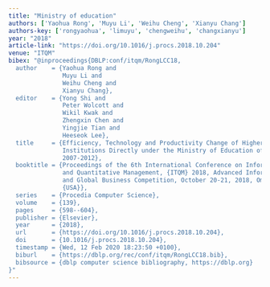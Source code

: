 ```yaml
---
title: "Ministry of education"
authors: ['Yaohua Rong', 'Muyu Li', 'Weihu Cheng', 'Xianyu Chang']
authors-key: ['rongyaohua', 'limuyu', 'chengweihu', 'changxianyu']
year: "2018"
article-link: "https://doi.org/10.1016/j.procs.2018.10.204"
venue: "ITQM"
bibex: "@inproceedings{DBLP:conf/itqm/RongLCC18,
  author    = {Yaohua Rong and
               Muyu Li and
               Weihu Cheng and
               Xianyu Chang},
  editor    = {Yong Shi and
               Peter Wolcott and
               Wikil Kwak and
               Zhengxin Chen and
               Yingjie Tian and
               Heeseok Lee},
  title     = {Efficiency, Technology and Productivity Change of Higher Educational
               Institutions Directly under the Ministry of Education of China in
               2007-2012},
  booktitle = {Proceedings of the 6th International Conference on Information Technology
               and Quantitative Management, {ITQM} 2018, Advanced Information Technology
               and Global Business Competition, October 20-21, 2018, Omaha, Nebraska,
               {USA}},
  series    = {Procedia Computer Science},
  volume    = {139},
  pages     = {598--604},
  publisher = {Elsevier},
  year      = {2018},
  url       = {https://doi.org/10.1016/j.procs.2018.10.204},
  doi       = {10.1016/j.procs.2018.10.204},
  timestamp = {Wed, 12 Feb 2020 18:23:50 +0100},
  biburl    = {https://dblp.org/rec/conf/itqm/RongLCC18.bib},
  bibsource = {dblp computer science bibliography, https://dblp.org}
}"
---
```

